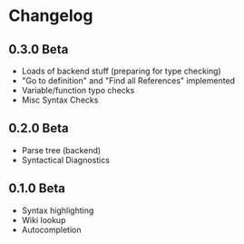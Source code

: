 # Changelog

## 0.3.0 Beta
- Loads of backend stuff (preparing for type checking)
- "Go to definition" and "Find all References" implemented
- Variable/function typo checks
- Misc Syntax Checks

## 0.2.0 Beta
- Parse tree (backend)
- Syntactical Diagnostics

## 0.1.0 Beta
- Syntax highlighting
- Wiki lookup
- Autocompletion
